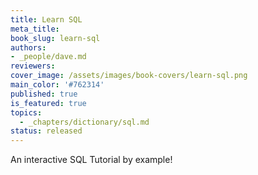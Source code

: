 ```yaml
---
title: Learn SQL
meta_title:
book_slug: learn-sql
authors:
- _people/dave.md
reviewers:
cover_image: /assets/images/book-covers/learn-sql.png
main_color: '#762314'
published: true
is_featured: true
topics:
  - _chapters/dictionary/sql.md
status: released
---
```

An interactive SQL Tutorial by example!
